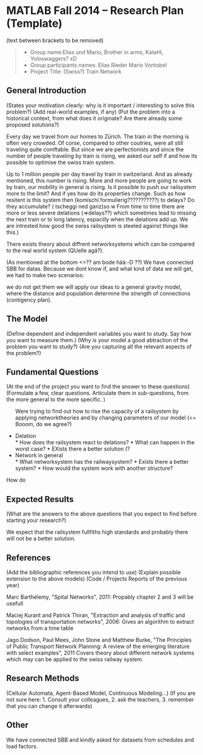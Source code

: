 ﻿# MATLAB Fall 2014 – Research Plan (Template)
(text between brackets to be removed)

> * Group name:Elias und Mario, Brother in arms, KataHi, Yoloswaggers? xD
> * Group participants names: Elias Rieder
                              Mario Vontobel
> * Project Title: (Swiss?) Train Network

## General Introduction

(States your motivation clearly: why is it important / interesting to solve this problem?)
(Add real-world examples, if any)
(Put the problem into a historical context, from what does it originate? Are there already some proposed solutions?)

Every day we travel from our homes to Zürich. The train in the morning is often very crowded. Of corse, compared to other coutries, were all still traveling quite comftable. But since we are perfectionists and since the number of people traveling by train is rising, we asked our self if and how its possible to optimise the swiss train system.

Up to 1 million people per day travel by train in switzerland. And as already mentioned, this number is rising. More and more people are going to work by train, our mobility in general is rising. Is it possible to push our railsystem more to the limit? And if yes how do its properties change. Such as how resitent is this system then (komischi formulierig???????????) to delays? Do they accumulate? ( tscheggi ned ganz)so w From time to time there are more or less severe delations  (=>delays??) which sometimes lead to missing the next train or to long latency, espacilly when the delations add up. We are intrested how good the swiss railsystem is steeled against things like this.)


There exists theory about diffrent networksystems which can be compared to the real world system (QUelle agä?).  

(As mentioned at the bottom <=?? am bode hää:-D ??) We have connected SBB for datas. Because we dont know if, and what kind of data we will get, we had to make two scenarios: 

we do not get them we will apply our ideas to a general gravity model, where the distance and population
determine the strength of connections (contigency plan).

## The Model

(Define dependent and independent variables you want to study. Say how you want to measure them.) (Why is your model a good abtraction of the problem you want to study?) (Are you capturing all the relevant aspects of the problem?)



## Fundamental Questions

(At the end of the project you want to find the answer to these questions)
(Formulate a few, clear questions. Articulate them in sub-questions, from the more general to the more specific. )
<ul>

Were trying to find out how to rise the capacity of a railsystem by applying networktheories and by changing parameters of our model (<= Booom, do we agree?)

   <li>Delation</li>
   * How does the railsystem react to delations?
   * What can happen in the worst case?
   * EXists there a better solution (?
   <li>Network in general</li>
   * What networksystem has the railwaysystem?
   * Exists there a better system?
   * How would the system work with another structure?
</ul>
How do


## Expected Results

(What are the answers to the above questions that you expect to find before starting your research?)

We expect that the railsystem fullfiths high standards and probably there will not be a better solution.


## References 

(Add the bibliographic references you intend to use)
(Explain possible extension to the above models)
(Code / Projects Reports of the previous year)

Marc Barthélemy, "Spital Networks", 2011:
Propably chapter 2 and 3 will be usefull

Maciej Kurant and Patrick Thiran, "Extraction and analysis of traffic and topologies of transportation networks", 2006:
Gives an algorithm to extract networks from a time table

Jago Dodson, Paul Mees, John Stone and Matthew Burke, "The Principles of Public Transport Network Planning: A review of the emerging literature with select examples", 2011
Covers theory about different network systems which may can be applied to the swiss railway system.




## Research Methods

(Cellular Automata, Agent-Based Model, Continuous Modeling...) (If you are not sure here: 1. Consult your colleagues, 2. ask the teachers, 3. remember that you can change it afterwards)


## Other

We have connected SBB and kindly asked for datasets from schedules and load factors.